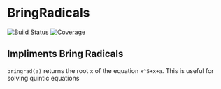 # BringRadicals
[![Build Status](https://travis-ci.com/oscardssmith/BringRadicals.jl.svg?branch=main)](https://travis-ci.com/oscardssmith/BringRadicals.jl)
[![Coverage](https://codecov.io/gh/oscardssmith/BringRadicals.jl/branch/main/graph/badge.svg)](https://codecov.io/gh/oscardssmith/BringRadicals.jl)

## Impliments Bring Radicals
`bringrad(a)` returns the root `x` of the equation `x^5+x+a`. This is useful for solving quintic equations
